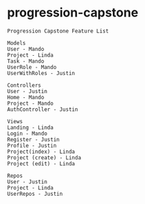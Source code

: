# progression-capstone
  	Progression Capstone Feature List
  
  	Models
	User - Mando
	Project - Linda
	Task - Mando
	UserRole - Mando
	UserWithRoles - Justin

 	Controllers
 	User - Justin
 	Home - Mando
 	Project - Mando 
 	AuthController - Justin
  
	Views
	Landing - Linda
 	Login - Mando
 	Register - Justin
 	Profile - Justin
 	Project(index) - Linda
 	Project (create) - Linda
 	Project (edit) - Linda
  
	Repos
	User - Justin
	Project - Linda
	UserRepos - Justin
  
